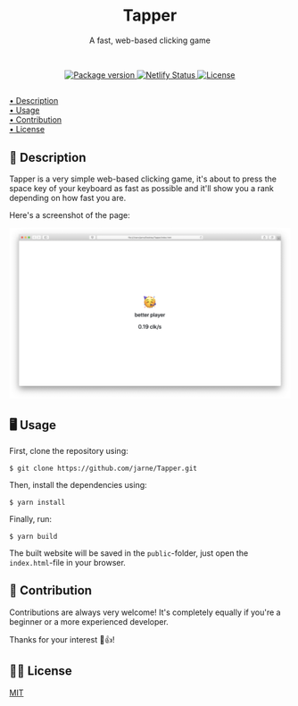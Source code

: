 <h1 align="center">Tapper</h1>
<p align="center">A fast, web-based clicking game</p>

<br>

<p align="center">
    <a href="https://github.com/jarne/Tapper/blob/master/package.json">
        <img src="https://img.shields.io/github/package-json/v/jarne/Tapper.svg" alt="Package version">
    </a>
    <a href="https://app.netlify.com/sites/clever-dijkstra-9bf79e/deploys">
        <img src="https://api.netlify.com/api/v1/badges/8b4e8370-8594-4598-b671-4c44afb6320b/deploy-status" alt="Netlify Status">
    </a>
    <a href="https://github.com/jarne/Tapper/blob/master/LICENSE">
        <img src="https://img.shields.io/github/license/jarne/Tapper.svg" alt="License">
    </a>
</p>

##

[• Description](#-description)  
[• Usage](#-usage)  
[• Contribution](#-contribution)  
[• License](#%EF%B8%8F-license)

## 📙 Description
Tapper is a very simple web-based clicking game, it's about to press the space key of your keyboard as fast as possible and it'll show you a rank depending on how fast you are.

Here's a screenshot of the page:

<img src=".github/.media/screenshot.png" alt="Screenshot of the game">

## 🖥 Usage
First, clone the repository using:

```
$ git clone https://github.com/jarne/Tapper.git
```

Then, install the dependencies using:

```
$ yarn install
```

Finally, run:

```
$ yarn build
```

The built website will be saved in the `public`-folder, just open the `index.html`-file in your browser.

## 🙋‍ Contribution
Contributions are always very welcome! It's completely equally if you're a beginner or a more experienced developer.

Thanks for your interest 🎉👍!

## 👨‍⚖️ License
[MIT](https://github.com/jarne/Tapper/blob/master/LICENSE)
